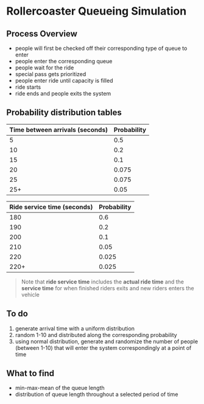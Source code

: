# **Rollercoaster Queueing Simulation**
## **Process Overview**
- people will first be checked off their corresponding type of queue to enter 
- people enter the corresponding queue
- people wait for the ride
- special pass gets prioritized
- people enter ride until capacity is filled
- ride starts
- ride ends and people exits the system

## **Probability distribution tables**

|Time between arrivals (seconds) |   Probability|
|--------------------------------|--------------|
|                            5   |   0.5        |
|                            10  |   0.2        |
|                            15  |   0.1        |
|                            20  |   0.075      |
|                            25  |   0.075      |
|                            25+ |   0.05       |

|Ride service time (seconds)|Probability|
|---|---|
|180|0.6|
|190|0.2|
|200|0.1|
|210|0.05|
|220|0.025|
|220+|0.025|

> Note that **ride service time** includes the **actual ride time** and the  **service time** for when finished riders exits and new riders enters the vehicle

## **To do**

1. generate arrival time with a uniform distribution
2. random 1-10 and distributed along the corresponding probability
3. using normal distribution, generate and randomize the number of people (between 1-10) that will enter the system correspondingly at a point of time




## **What to find**
- min-max-mean of the queue length
- distribution of queue length throughout a selected period of time 
